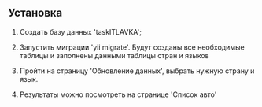 Установка
------------

1. Создать базу данных 'taskITLAVKA';

2. Запустить миграции 'yii migrate'. Будут созданы все необходимые таблицы и заполнены данными таблицы стран и языков

3. Пройти на страницу 'Обновление данных', выбрать нужную страну и язык.

4. Результаты можно посмотреть на странице 'Список авто'